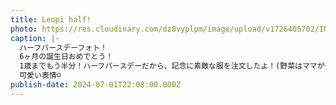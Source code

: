 ```yaml
---
title: Leopi half!
photo: https://res.cloudinary.com/dz8vyplpm/image/upload/v1726405702/IMG_0133_nd11hg.jpg
caption: |-
  ハーフバースデーフォト！
  6ヶ月の誕生日おめでとう！
  1歳までもう半分！ハーフバースデーだから、記念に素敵な服を注文したよ！(野菜はママが作ったよ！)
  可愛い表情☺️
publish-date: 2024-07-01T22:08:00.000Z
---
```

